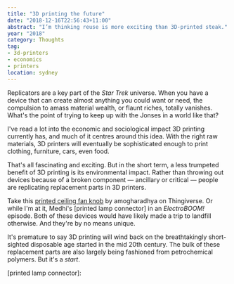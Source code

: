 ```yaml
---
title: "3D printing the future"
date: "2018-12-16T22:56:43+11:00"
abstract: "I’m thinking reuse is more exciting than 3D-printed steak."
year: "2018"
category: Thoughts
tag:
- 3d-printers
- economics
- printers
location: sydney
---
```

Replicators are a key part of the *Star Trek* universe. When you have a device that can create almost anything you could want or need, the compulsion to amass material wealth, or flaunt riches, totally vanishes. What's the point of trying to keep up with the Jonses in a world like that?

I've read a lot into the economic and sociological impact 3D printing currently has, and much of it centres around this idea. With the right raw materials, 3D printers will eventually be sophisticated enough to print clothing, furniture, cars, even food.

That's all fascinating and exciting. But in the short term, a less trumpeted benefit of 3D printing is its environmental impact. Rather than throwing out devices because of a broken component — ancillary or critical — people are replicating replacement parts in 3D printers.

Take this [printed ceiling fan knob] by amogharadhya on Thingiverse. Or while I'm at it, Medhi's [printed lamp connector] in an *ElectroBOOM!* episode. Both of these devices would have likely made a trip to landfill otherwise. And they're by no means unique. 

It's premature to say 3D printing will wind back on the breathtakingly short-sighted disposable age started in the mid 20th century. The bulk of these replacement parts are also largely being fashioned from petrochemical polymers. But it's a *start*.

[printed ceiling fan knob]: https://www.thingiverse.com/thing:3239421
[printed lamp connector]: 

